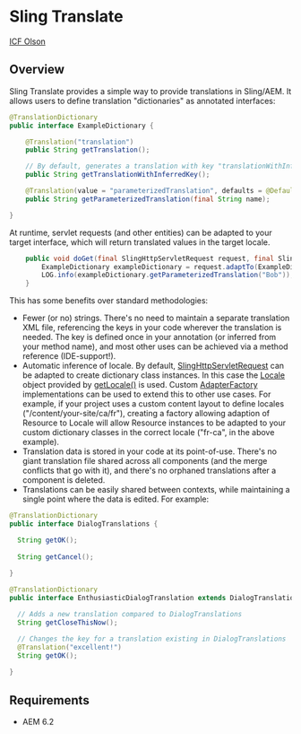# Sling Translate

[ICF Olson](http://www.icfolson.com)

## Overview

Sling Translate provides a simple way to provide translations in Sling/AEM.  It allows users to define translation "dictionaries" as annotated interfaces:

```java
@TranslationDictionary
public interface ExampleDictionary {

    @Translation("translation")
    public String getTranslation();

    // By default, generates a translation with key "translationWithInferredKey"
    public String getTranslationWithInferredKey();

    @Translation(value = "parameterizedTranslation", defaults = @DefaultTranslation(locale = "en", value = "Hi, {0}!"))
    public String getParameterizedTranslation(final String name);

}

```

At runtime, servlet requests (and other entities) can be adapted to your target interface, which will return translated values in the target locale.

```java
    public void doGet(final SlingHttpServletRequest request, final SlingHttpServletResponse response) {
        ExampleDictionary exampleDictionary = request.adaptTo(ExampleDictionary.class);
        LOG.info(exampleDictionary.getParameterizedTranslation("Bob")); // outputs "Hi, Bob!" for a request in the "en" locale
    }
```

This has some benefits over standard methodologies:

* Fewer (or no) strings.  There's no need to maintain a separate translation XML file, referencing the keys in your code wherever the translation is needed.  The key is defined once in your annotation (or inferred from your method name), and most other uses can be achieved via a method reference (IDE-support!).
* Automatic inference of locale.  By default, [SlingHttpServletRequest](https://sling.apache.org/apidocs/sling7/org/apache/sling/api/SlingHttpServletRequest.html) can be adapted to create dictionary class instances. In this case the [Locale](https://docs.oracle.com/javase/8/docs/api/java/util/Locale.html) object provided by [getLocale()](http://docs.oracle.com/javaee/6/api/javax/servlet/ServletRequest.html#getLocale()) is used.  Custom [AdapterFactory](https://sling.apache.org/apidocs/sling8/org/apache/sling/api/adapter/AdapterFactory.html) implementations can be used to extend this to other use cases.  For example, if your project uses a custom content layout to define locales ("/content/your-site/ca/fr"), creating a factory allowing adaption of Resource to Locale will allow Resource instances to be adapted to your custom dictionary classes in the correct locale ("fr-ca", in the above example).
* Translation data is stored in your code at its point-of-use.  There's no giant translation file shared across all components (and the merge conflicts that go with it), and there's no orphaned translations after a component is deleted.
* Translations can be easily shared between contexts, while maintaining a single point where the data is edited.  For example:

```java
@TranslationDictionary
public interface DialogTranslations {

  String getOK();
  
  String getCancel();
  
}

@TranslationDictionary
public interface EnthusiasticDialogTranslation extends DialogTranslations {

  // Adds a new translation compared to DialogTranslations
  String getCloseThisNow();

  // Changes the key for a translation existing in DialogTranslations
  @Translation("excellent!")
  String getOK();
  
}
```

## Requirements

* AEM 6.2
